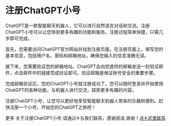 # 注册ChatGPT小号

ChatGPT是一款智能聊天机器人，它可以进行自然语言对话和交流。注册ChatGPT小号可以让您体验更多有趣的功能和服务。注册过程简单快捷，只需几步即可完成。

首先，您需要访问ChatGPT官方网站并找到注册页面。在注册页面上，填写您的基本信息，包括用户名、密码和邮箱地址。确保您输入的信息准确无误。

接下来，您需要验证您的邮箱地址。ChatGPT会向您提供的邮箱发送一封验证邮件，点击邮件中的链接完成验证即可。验证邮箱是保证账号安全的重要步骤。

完成邮箱验证后，您的ChatGPT小号就注册成功了。您可以随时登录并开始使用ChatGPT的各种功能，与机器人进行交流，探索更多有趣的内容。

注册ChatGPT小号，让您可以更好地享受智能聊天机器人带来的乐趣和便利。赶快注册一个小号，开始您的ChatGPT之旅吧！

更多 关于注册ChatGPT小号 请通过✈与我们联系，感谢阅读,谢谢！[点✈这里联系](https://ww.k02.cc)